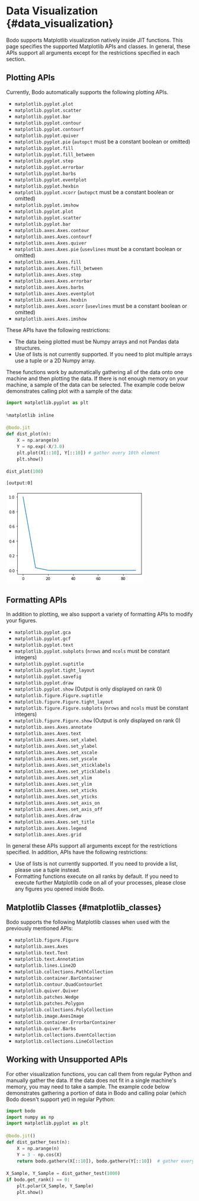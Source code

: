 # Data Visualization {#data_visualization}

Bodo supports Matplotlib visualization natively inside JIT functions.
This page specifies the supported Matplotlib APIs and classes. In
general, these APIs support all arguments except for the restrictions
specified in each section.

## Plotting APIs

Currently, Bodo automatically supports the following plotting APIs.

-   `matplotlib.pyplot.plot`
-   `matplotlib.pyplot.scatter`
-   `matplotlib.pyplot.bar`
-   `matplotlib.pyplot.contour`
-   `matplotlib.pyplot.contourf`
-   `matplotlib.pyplot.quiver`
-   `matplotlib.pyplot.pie` 
    (`autopct` must be a constant boolean or omitted)
-   `matplotlib.pyplot.fill`
-   `matplotlib.pyplot.fill_between`
-   `matplotlib.pyplot.step`
-   `matplotlib.pyplot.errorbar`
-   `matplotlib.pyplot.barbs`
-   `matplotlib.pyplot.eventplot`
-   `matplotlib.pyplot.hexbin`
-   `matplotlib.pyplot.xcorr`
    (`autopct` must be a constant boolean or omitted)
-   `matplotlib.pyplot.imshow`
-   `matplotlib.pyplot.plot`
-   `matplotlib.pyplot.scatter`
-   `matplotlib.pyplot.bar`
-   `matplotlib.axes.Axes.contour`
-   `matplotlib.axes.Axes.contourf`
-   `matplotlib.axes.Axes.quiver`
-   `matplotlib.axes.Axes.pie`
    (`usevlines` must be a constant boolean or omitted)
-   `matplotlib.axes.Axes.fill`
-   `matplotlib.axes.Axes.fill_between`
-   `matplotlib.axes.Axes.step`
-   `matplotlib.axes.Axes.errorbar`
-   `matplotlib.axes.Axes.barbs`
-   `matplotlib.axes.Axes.eventplot`
-   `matplotlib.axes.Axes.hexbin`
-   `matplotlib.axes.Axes.xcorr`
    (`usevlines` must be a constant boolean or omitted)
-   `matplotlib.axes.Axes.imshow`

These APIs have the following restrictions:

-   The data being plotted must be Numpy arrays and not Pandas data
    structures.
-   Use of lists is not currently supported. If you need to plot
    multiple arrays use a tuple or a 2D Numpy array.

These functions work by automatically gathering all of the data onto one
machine and then plotting the data. If there is not enough memory on
your machine, a sample of the data can be selected. The example code
below demonstrates calling plot with a sample of the data:

``` py
import matplotlib.pyplot as plt

%matplotlib inline

@bodo.jit
def dist_plot(n):
    X = np.arange(n)
    Y = np.exp(-X/3.0)
    plt.plot(X[::10], Y[::10]) # gather every 10th element
    plt.show()

dist_plot(100)
```

```console
[output:0]
```

![image](../bodo_tutorial_files/bodo_tutorial_83_1.png)

## Formatting APIs

In addition to plotting, we also support a variety of formatting APIs to
modify your figures.

-   `matplotlib.pyplot.gca`
-   `matplotlib.pyplot.gcf`
-   `matplotlib.pyplot.text`
-   `matplotlib.pyplot.subplots`
    (`nrows` and `ncols` must be constant integers)
-   `matplotlib.pyplot.suptitle`
-   `matplotlib.pyplot.tight_layout`
-   `matplotlib.pyplot.savefig`
-   `matplotlib.pyplot.draw`
-   `matplotlib.pyplot.show` 
    (Output is only displayed on rank 0)
-   `matplotlib.figure.Figure.suptitle`
-   `matplotlib.figure.Figure.tight_layout`
-   `matplotlib.figure.Figure.subplots`
    (`nrows` and `ncols` must be constant integers)
-   `matplotlib.figure.Figure.show`
    (Output is only displayed on rank 0)
-   `matplotlib.axes.Axes.annotate`
-   `matplotlib.axes.Axes.text`
-   `matplotlib.axes.Axes.set_xlabel`
-   `matplotlib.axes.Axes.set_ylabel`
-   `matplotlib.axes.Axes.set_xscale`
-   `matplotlib.axes.Axes.set_yscale`
-   `matplotlib.axes.Axes.set_xticklabels`
-   `matplotlib.axes.Axes.set_yticklabels`
-   `matplotlib.axes.Axes.set_xlim`
-   `matplotlib.axes.Axes.set_ylim`
-   `matplotlib.axes.Axes.set_xticks`
-   `matplotlib.axes.Axes.set_yticks`
-   `matplotlib.axes.Axes.set_axis_on`
-   `matplotlib.axes.Axes.set_axis_off`
-   `matplotlib.axes.Axes.draw`
-   `matplotlib.axes.Axes.set_title`
-   `matplotlib.axes.Axes.legend`
-   `matplotlib.axes.Axes.grid`

In general these APIs support all arguments except for the restrictions
specified. In addition, APIs have the following restrictions:

-   Use of lists is not currently supported. If you need to provide a
    list, please use a tuple instead.
-   Formatting functions execute on all ranks by default. If you need
    to execute further Matplotlib code on all of your processes,
    please close any figures you opened inside Bodo.

## Matplotlib Classes {#matplotlib_classes}

Bodo supports the following Matplotlib classes when used with the
previously mentioned APIs:

-   `matplotlib.figure.Figure`
-   `matplotlib.axes.Axes`
-   `matplotlib.text.Text`
-   `matplotlib.text.Annotation`
-   `matplotlib.lines.Line2D`
-   `matplotlib.collections.PathCollection`
-   `matplotlib.container.BarContainer`
-   `matplotlib.contour.QuadContourSet`
-   `matplotlib.quiver.Quiver`
-   `matplotlib.patches.Wedge`
-   `matplotlib.patches.Polygon`
-   `matplotlib.collections.PolyCollection`
-   `matplotlib.image.AxesImage`
-   `matplotlib.container.ErrorbarContainer`
-   `matplotlib.quiver.Barbs`
-   `matplotlib.collections.EventCollection`
-   `matplotlib.collections.LineCollection`

## Working with Unsupported APIs

For other visualization functions, you can call them from regular Python
and manually gather the data. If the data does not fit in a single
machine's memory, you may need to take a sample. The example code below
demonstrates gathering a portion of data in Bodo and calling polar
(which Bodo doesn't support yet) in regular Python:

```py
import bodo
import numpy as np
import matplotlib.pyplot as plt

@bodo.jit()
def dist_gather_test(n):
    X = np.arange(n)
    Y = 3 - np.cos(X)
    return bodo.gatherv(X[::10]), bodo.gatherv(Y[::10])  # gather every 10th element

X_Sample, Y_Sample = dist_gather_test(1000)
if bodo.get_rank() == 0:
    plt.polar(X_Sample, Y_Sample)
    plt.show()
```


